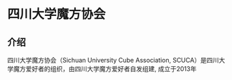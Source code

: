 # 四川大学魔方协会

## 介绍
四川大学魔方协会（Sichuan University Cube Association, SCUCA）是四川大学魔方爱好者的组织，由四川大学魔方爱好者自发组建,
成立于2013年
